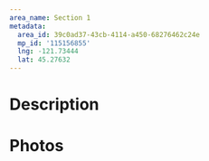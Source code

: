 ```yaml
---
area_name: Section 1
metadata:
  area_id: 39c0ad37-43cb-4114-a450-68276462c24e
  mp_id: '115156855'
  lng: -121.73444
  lat: 45.27632
---
```

# Description

# Photos

